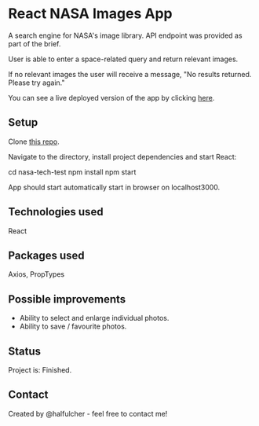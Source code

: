 # React NASA Images App

A search engine for NASA's image library. API endpoint was provided as part of the brief.

User is able to enter a space-related query and return relevant images.

If no relevant images the user will receive a message, "No results returned. Please try again."

You can see a live deployed version of the app by clicking [here](https://young-beyond-65941.herokuapp.com/).

## Setup

Clone [this repo](https://github.com/HalFulcher/react-tech-test).

Navigate to the directory, install project dependencies and start React:

cd nasa-tech-test
npm install
npm start

App should start automatically start in browser on localhost3000.

## Technologies used

React

## Packages used

Axios, PropTypes

## Possible improvements

- Ability to select and enlarge individual photos.
- Ability to save / favourite photos.

## Status

Project is: Finished.

## Contact

Created by @halfulcher - feel free to contact me!
